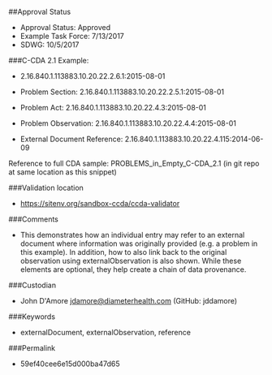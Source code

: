 ##Approval Status

* Approval Status: Approved
* Example Task Force: 7/13/2017
* SDWG: 10/5/2017

###C-CDA 2.1 Example: 
* 2.16.840.1.113883.10.20.22.2.6.1:2015-08-01

* Problem Section: 2.16.840.1.113883.10.20.22.2.5.1:2015-08-01 
* Problem Act: 2.16.840.1.113883.10.20.22.4.3:2015-08-01 
* Problem Observation: 2.16.840.1.113883.10.20.22.4.4:2015-08-01

* External Document Reference: 2.16.840.1.113883.10.20.22.4.115:2014-06-09 

Reference to full CDA sample: PROBLEMS_in_Empty_C-CDA_2.1 (in git repo at same location as this snippet)

###Validation location
* https://sitenv.org/sandbox-ccda/ccda-validator

###Comments 

* This demonstrates how an individual entry may refer to an external document where information was originally provided (e.g. a problem in this example). In addition, how to also link back to the original observation using externalObservation is also shown. While these elements are optional, they help create a chain of data provenance. 

###Custodian

* John D'Amore jdamore@diameterhealth.com (GitHub: jddamore)

###Keywords
* externalDocument, externalObservation, reference



###Permalink 

* 59ef40cee6e15d000ba47d65